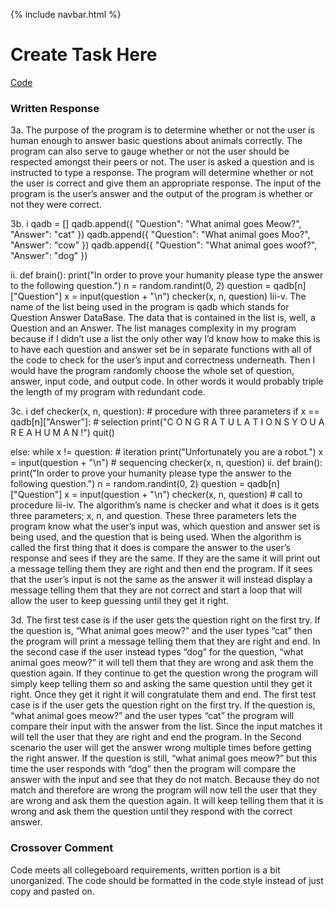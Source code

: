 {% include navbar.html %}



# Create Task Here
[Code](https://github.com/Pqhantom/Mathue-s-Cre8-Task/blob/main/trivia.py)
    
### Written Response
3a. 
The purpose of the program is to determine whether or not the user is human enough to answer basic questions about animals correctly. The program can also serve to gauge whether or not the user should be respected amongst their peers or not. The user is asked a question and is instructed to type a response. The program will determine whether or not the user is correct and give them an appropriate response. The input of the program is the user’s answer and the output of the program is whether or not they were correct. 

3b. i
	qadb = [] 
qadb.append({
  "Question": "What animal goes Meow?",
  "Answer": "cat"
})
qadb.append({
  "Question": "What animal goes Moo?",
  "Answer": "cow"
})
qadb.append({
  "Question": "What animal goes woof?",
  "Answer": "dog"
})

ii.
def brain():
  print("In order to prove your humanity please type the answer to the following question.")
  n = random.randint(0, 2)
  question = qadb[n]["Question"]
  x = input(question + "\n")
  checker(x, n, question) 
Iii-v.
The name of the list being used in the program is qadb which stands for Question Answer DataBase. The data that is contained in the list is, well, a Question and an Answer. The list manages complexity in my program because if I didn’t use a list the only other way I’d know how to make this is to have each question and answer set be in separate functions with all of the code to check for the user’s input and correctness underneath. Then I would have the program randomly choose the whole set of question, answer, input code, and output code. In other words it would probably triple the length of my program with redundant code. 



3c. i
	def checker(x, n, question): # procedure with three parameters
  if x == qadb[n]["Answer"]: # selection
   print("C O N G R A T U L A T I O N S  Y O U  A R E  A  H U M A N !")
   quit()
   
  else: 
    while x != question: # iteration 
      print("Unfortunately you are a robot.")
      x = input(question + "\n") # sequencing
      checker(x, n, question)
ii.
	def brain():
  print("In order to prove your humanity please type the answer to the following question.")
  n = random.randint(0, 2)
  question = qadb[n]["Question"]
  x = input(question + "\n")
  checker(x, n, question) # call to procedure
Iii-iv.
The algorithm’s name is checker and what it does is it gets three parameters; x, n, and question. These three parameters lets the program know what the user’s input was, which question and answer set is being used, and the question that is being used. When the algorithm is called the first thing that it does is compare the answer to the user’s response and sees if they are the same. If they are the same it will print out a message telling them they are right and then end the program. If it sees that the user’s input is not the same as the answer it will instead display a message telling them that they are not correct and start a loop that will allow the user to keep guessing until they get it right. 

3d. 
The first test case is if the user gets the question right on the first try. If the question is, “What animal goes meow?” and the user types “cat” then the program will print a message telling them that they are right and end. In the second case if the user instead types “dog” for the question, “what animal goes meow?” it will tell them that they are wrong and ask them the question again. If they continue to get the question wrong the program will simply keep telling them so and asking the same question until they get it right. Once they get it right it will congratulate them and end. 
The first test case is if the user gets the question right on the first try. If the question is, “what animal goes meow?” and the user types “cat” the program will compare their input with the answer from the list. Since the input matches it will tell the user that they are right and end the program. In the Second scenario the user will get the answer wrong multiple times before getting the right answer. If the question is still, “what animal goes meow?” but this time the user responds with “dog” then the program will compare the answer with the input and see that they do not match. Because they do not match and therefore are wrong the program will now tell the user that they are wrong and ask them the question again. It will keep telling them that it is wrong and ask them the question until they respond with the correct answer. 

### Crossover Comment
Code meets all collegeboard requirements, written portion is a bit unorganized. The code should be formatted in the code style instead of just copy and pasted on.
